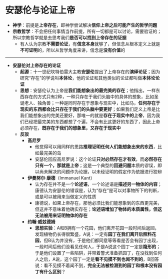 # 安瑟伦与论证上帝
* **神学**：前提是**上帝存在**，即神学尝试解决**信仰上帝之后可能产生的哲学问题**
* **宗教哲学**：不会把任何事情当作前提，所有一切都是可以讨论，需要验证的；所以宗教哲学就是去思考我们**是否可以找到上帝存在的证据**
  * 有人认为宗教**不需要论证**，有**信念本身**就够了，但信念从根本定义上就是**不可证明**的，所以从哲学角度来讲，信念是**没有价值**的
---
* **安瑟伦对上帝存在的论证**
  * **起源**：十一世纪坎特伯雷大主教**安瑟伦**提出了上帝存在的**演绎论证**；因为研究“存在”的学说叫**本体论**，他的论证和其他类似的论证都叫做**本体论论证**
  * **思想**：安瑟伦认为上帝是**我们能想象出的最完美的存在**；他指出，一样东西存在的方式只有2种，一种只存在于我们头脑中的具体的想象，比如圣诞老人、独角兽；一种是同时存在于想象与现实中，比如马，**任何存在于现实的东西都会比只存在于我们的头脑中要更好**；如果我们定义上帝是比我们能想象出的完美还要好，那唯一的就是**存在于现实中的上帝**，因为我们已经把最完美的东西都想了个遍，不会有比这更好的东西了，因此上帝必须存在，**既存在于我们的想象里，又存在于现实中**
  * **反驳**
    * **高尼罗**
      * 他觉得可以用同样的思路**推理证明任何人们能想象出来的东西**，比如最完美的岛
      * 安瑟伦回应高尼罗说：这个论证**只对必然存在才有效**，而**必然存在只有一个，那就是上帝**；这是一个典型的**回避问题**本质的谬误，即以尚未解决的问题作为论据，以未经证明的假定作为依据进行狡辩
    * **伊曼努尔·康德**（Immanuel Kant）
      * 认为存在并不是一个**论述语**，一个论述语是**描述另一物体的内容**；康德认为安瑟伦的错误是，认为“存在”是可以对事物所下的判断，或是可以被用来当做定义的性质
      * 康德说，如果上帝存在，那他必须比我们能想象到的东西更完美，但这并不意味着他确实存在；**论述语增加了物体的本质属性，但这无法被用来证明物体的存在**
    * **约翰·威兹德姆**
      * **思想实验**：A和B拥有一个花园，他们离开花园一段时间后返回，发现植物仍长得很繁盛，A说：一定有**园丁在我们离开后照料花园**，但B认为并没有，于是他们都同意等等看是否会有园丁出现，一段时间后他们没看见任何人，于是A说这个园丁一定是**隐形的**；于是他们设置了一些陷阱，并带着警犬准备抓园丁，在没找到任何人之后，A说，这个园丁一定是**看不见摸不到也闻不到的**，B回答说：看不见摸不着闻不到，**完全无法被检测到的园丁和根本没有园丁有什么区别**？